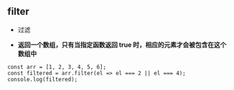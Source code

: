 ## filter

- 过滤

- **返回一个数组，只有当指定函数返回 true 时，相应的元素才会被包含在这个数组中**

```
const arr = [1, 2, 3, 4, 5, 6];
const filtered = arr.filter(el => el === 2 || el === 4);
console.log(filtered);
```
